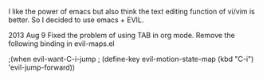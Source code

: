 I like the power of emacs but also think the text editing 
function of vi/vim is better.
So I decided to use emacs + EVIL.

2013 Aug 9
Fixed the problem of using TAB in org mode.
Remove the following binding in evil-maps.el

;(when evil-want-C-i-jump
;  (define-key evil-motion-state-map (kbd "C-i") 'evil-jump-forward))
